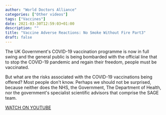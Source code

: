 ```yaml
---
author: "World Doctors Alliance"
categories: ["Other videos"]
tags: ["Vaccines"]
date: 2021-03-30T12:59:03+01:00
description: ""
title: "Vaccine Adverse Reactions: No Smoke Without Fire Part3"
draft: false
---
```


The UK Government's COVID-19 vaccination programme is now in full swing and the general public is being bombarded with the official line that to stop the COVID-19 pandemic and regain their freedom, people must be vaccinated.  

But what are the risks associated with the COVID-19 vaccinations being offered? Most people don't know. Perhaps we should not be surprised, because neither does the NHS, the Government, The Department of Health, nor the government's specialist scientific advisors that comprise the SAGE team.  

[WATCH ON YOUTUBE](https://www.youtube.com/watch?v=Qj5_-hbJcRs)
